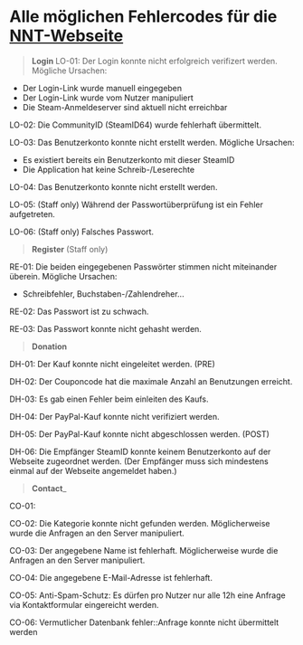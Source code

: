 # Alle möglichen Fehlercodes für die [NNT-Webseite](https://nurnochttt.de/)

> __Login__
LO-01:
Der Login konnte nicht erfolgreich verifizert werden.
Mögliche Ursachen:
- Der Login-Link wurde manuell eingegeben
- Der Login-Link wurde vom Nutzer manipuliert
- Die Steam-Anmeldeserver sind aktuell nicht erreichbar

LO-02:
Die CommunityID (SteamID64) wurde fehlerhaft übermittelt.

LO-03:
Das Benutzerkonto konnte nicht erstellt werden.
Mögliche Ursachen:
- Es existiert bereits ein Benutzerkonto mit dieser SteamID
- Die Application hat keine Schreib-/Leserechte

LO-04:
Das Benutzerkonto konnte nicht erstellt werden.

LO-05:
(Staff only)
Während der Passwortüberprüfung ist ein Fehler aufgetreten.

LO-06:
(Staff only)
Falsches Passwort.

> __Register__
> (Staff only)

RE-01:
Die beiden eingegebenen Passwörter stimmen nicht miteinander überein.
Mögliche Ursachen:
- Schreibfehler, Buchstaben-/Zahlendreher...

RE-02:
Das Passwort ist zu schwach.

RE-03:
Das Passwort konnte nicht gehasht werden.

> __Donation__

DH-01:
Der Kauf konnte nicht eingeleitet werden.
(PRE)

DH-02:
Der Couponcode hat die maximale Anzahl an Benutzungen erreicht.

DH-03:
Es gab einen Fehler beim einleiten des Kaufs.

DH-04:
Der PayPal-Kauf konnte nicht verifiziert werden.

DH-05:
Der PayPal-Kauf konnte nicht abgeschlossen werden.
(POST)

DH-06:
Die Empfänger SteamID konnte keinem Benutzerkonto auf der Webseite zugeordnet werden.
(Der Empfänger muss sich mindestens einmal auf der Webseite angemeldet haben.)

> __Contact___

CO-01:

CO-02:
Die Kategorie konnte nicht gefunden werden.
Möglicherweise wurde die Anfragen an den Server manipuliert.

CO-03:
Der angegebene Name ist fehlerhaft.
Möglicherweise wurde die Anfragen an den Server manipuliert.

CO-04:
Die angegebene E-Mail-Adresse ist fehlerhaft.

CO-05:
Anti-Spam-Schutz: Es dürfen pro Nutzer nur alle 12h eine Anfrage via Kontaktformular eingereicht werden.

CO-06:
Vermutlicher Datenbank fehler::Anfrage konnte nicht übermittelt werden
